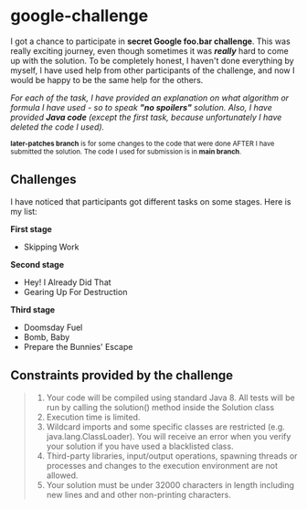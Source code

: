 # google-challenge
I got a chance to participate in **secret Google foo.bar challenge**. This was really exciting journey, even though sometimes it was **_really_** hard to come up with the solution. 
To be completely honest, I haven't done everything by myself, I have used help from other participants of the challenge, and now I would be happy to be the same help for the others.

*For each of the task, I have provided an explanation on what algorithm or formula I have used - so to speak **"no spoilers"** solution. Also, I have provided **Java code** (except the first task, because unfortunately I have deleted the code I used).*

<sub>**later-patches branch** is for some changes to the code that were done AFTER I have submitted the solution. The code I used for submission is in **main branch**.</sub>

## Challenges
I have noticed that participants got different tasks on some stages. Here is my list:

**First stage**
- Skipping Work

**Second stage**
- Hey! I Already Did That
- Gearing Up For Destruction

**Third stage**
- Doomsday Fuel
- Bomb, Baby
- Prepare the Bunnies' Escape


## Constraints provided by the challenge
> 1. Your code will be compiled using standard Java 8. All tests will be run by calling the solution() method inside the Solution class
> 2. Execution time is limited.
> 3. Wildcard imports and some specific classes are restricted (e.g. java.lang.ClassLoader). You will receive an error when you verify your solution if you have used a blacklisted class.
> 4. Third-party libraries, input/output operations, spawning threads or processes and changes to the execution environment are not allowed.
> 5. Your solution must be under 32000 characters in length including new lines and and other non-printing characters.
